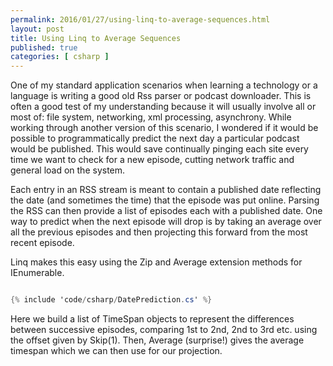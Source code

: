 ```yaml
---
permalink: 2016/01/27/using-linq-to-average-sequences.html
layout: post
title: Using Linq to Average Sequences
published: true 
categories: [ csharp ]
---
```


One of my standard application scenarios when learning a technology or a language is 
writing a good old Rss parser or podcast downloader. This is often a good test of 
my understanding because it will usually involve all or most of: file system, 
networking, xml processing, asynchrony. While working through another version of this 
scenario, I wondered if it would be possible to programmatically predict the next day a 
particular podcast would be published. This would save continually pinging each site 
every time we want to check for a new episode, cutting network traffic and general load
on the system.

Each entry in an RSS stream is meant to contain a published date reflecting the date (and 
sometimes the time) that the episode was put online. Parsing the RSS can then provide a 
list of episodes each with a published date. One way to predict when the next episode will 
drop is by taking an average over all the previous episodes and then projecting this forward 
from the most recent episode.

Linq makes this easy using the Zip and Average extension methods for IEnumerable<T>. 


```csharp

{% include 'code/csharp/DatePrediction.cs' %}

```

Here we build a list of TimeSpan objects to represent the differences between successive 
episodes, comparing 1st to 2nd, 2nd to 3rd etc. using the offset given by Skip(1). Then, 
Average (surprise!) gives the average timespan which we can then use for our projection.  
